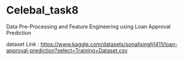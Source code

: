 # Celebal_task8
Data Pre-Processing and Feature Engineering using Loan Approval Prediction

dataset Link : https://www.kaggle.com/datasets/sonalisingh1411/loan-approval-prediction?select=Training+Dataset.csv

